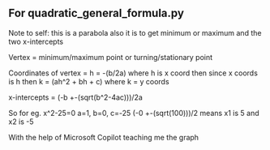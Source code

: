 ## For quadratic_general_formula.py
Note to self: this is a parabola also it is to get minimum or maximum and the two x-intercepts

Vertex = minimum/maximum point or turning/stationary point

Coordinates of vertex = h = -(b/2a) where h is x coord then since x coords is h then k = (ah^2 + bh + c) where k = y coords

x-intercepts = (-b +-(sqrt(b^2-4ac)))/2a

So for eg. x^2-25=0 a=1, b=0, c=-25 (-0 +-(sqrt(100)))/2 means x1 is 5 and x2 is -5

With the help of Microsoft Copilot teaching me the graph
